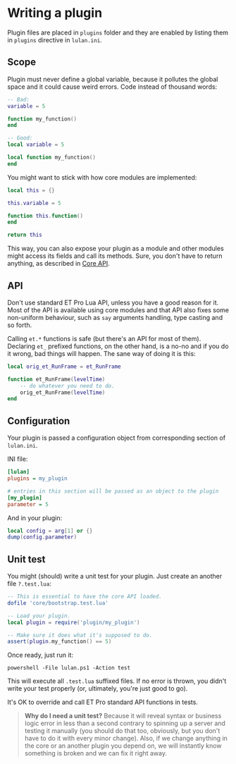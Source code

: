 # Writing a plugin

Plugin files are placed in `plugins` folder and they are enabled by listing them in `plugins` directive in `lulan.ini`.

## Scope

Plugin must never define a global variable, because it pollutes the global space and it could cause weird errors. Code instead of thousand words:

~~~lua
-- Bad:
variable = 5

function my_function()
end

-- Good:
local variable = 5

local function my_function()
end
~~~

You might want to stick with how core modules are implemented:

~~~lua
local this = {}

this.variable = 5

function this.function()
end

return this
~~~

This way, you can also expose your plugin as a module and other modules might access its fields and call its methods. Sure, you don't have to return anything, as described in [Core API](CoreAPI.md).

## API

Don't use standard ET Pro Lua API, unless you have a good reason for it. Most of the API is available using core modules and that API also fixes some non-uniform behaviour, such as `say` arguments handling, type casting and so forth.

Calling `et.*` functions is safe (but there's an API for most of them). Declaring `et_` prefixed functions, on the other hand, is a no-no and if you do it wrong, bad things will happen. The sane way of doing it is this:

~~~lua
local orig_et_RunFrame = et_RunFrame

function et_RunFrame(levelTime)
    -- do whatever you need to do.
    orig_et_RunFrame(levelTime)
end
~~~

## Configuration

Your plugin is passed a configuration object from corresponding section of `lulan.ini`.

INI file:

~~~ini
[lulan]
plugins = my_plugin

# entries in this section will be passed as an object to the plugin
[my_plugin]
parameter = 5
~~~

And in your plugin:

~~~lua
local config = arg[1] or {}
dump(config.parameter)
~~~

## Unit test

You might (should) write a unit test for your plugin. Just create an another file `?.test.lua`:

~~~lua
-- This is essential to have the core API loaded.
dofile 'core/bootstrap.test.lua'

-- Load your plugin.
local plugin = require('plugin/my_plugin')

-- Make sure it does what it's supposed to do.
assert(plugin.my_function() == 5)
~~~

Once ready, just run it:

~~~
powershell -File lulan.ps1 -Action test
~~~

This will execute all `.test.lua` suffixed files. If no error is thrown, you didn't write your test properly (or, ultimately, you're just good to go).

It's OK to override and call ET Pro standard API functions in tests.

> **Why do I need a unit test?** Because it will reveal syntax or business logic error in less than a second contrary to spinning up a server and testing it manually (you should do that too, obviously, but you don't have to do it with every minor change). Also, if we change anything in the core or an another plugin you depend on, we will instantly know something is broken and we can fix it right away.